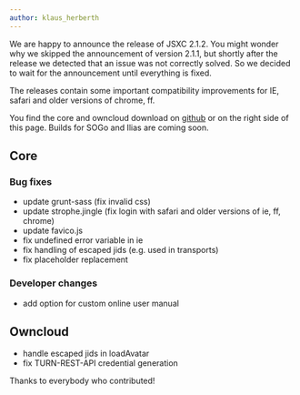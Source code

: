 ```yaml
---
author: klaus_herberth
---
```


We are happy to announce the release of JSXC 2.1.2. You might wonder why we skipped the announcement of version 2.1.1, 
but shortly after the release we detected that an issue was not correctly solved. So we decided to wait for the announcement 
until everything is fixed.

The releases contain some important compatibility improvements for IE, safari and older versions of chrome, ff.

You find the core and owncloud download on [github](https://github.com/jsxc/) or on the right side of this page. Builds for SOGo and Ilias are coming soon.

## Core

### Bug fixes

- update grunt-sass (fix invalid css)
- update strophe.jingle (fix login with safari and older versions of ie, ff, chrome)
- update favico.js
- fix undefined error variable in ie
- fix handling of escaped jids (e.g. used in transports)
- fix placeholder replacement


### Developer changes

- add option for custom online user manual


## Owncloud

- handle escaped jids in loadAvatar
- fix TURN-REST-API credential generation



Thanks to everybody who contributed!
